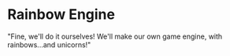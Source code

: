 # Rainbow Engine
"Fine, we'll do it ourselves! We'll make our own game engine, with rainbows...and unicorns!"
